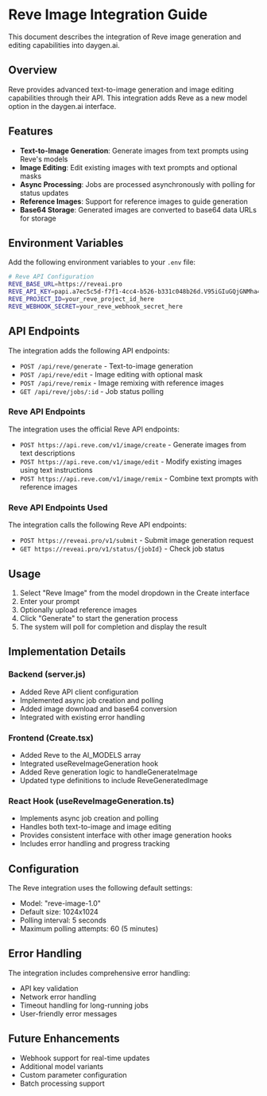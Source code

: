 # Reve Image Integration Guide

This document describes the integration of Reve image generation and editing capabilities into daygen.ai.

## Overview

Reve provides advanced text-to-image generation and image editing capabilities through their API. This integration adds Reve as a new model option in the daygen.ai interface.

## Features

- **Text-to-Image Generation**: Generate images from text prompts using Reve's models
- **Image Editing**: Edit existing images with text prompts and optional masks
- **Async Processing**: Jobs are processed asynchronously with polling for status updates
- **Reference Images**: Support for reference images to guide generation
- **Base64 Storage**: Generated images are converted to base64 data URLs for storage

## Environment Variables

Add the following environment variables to your `.env` file:

```bash
# Reve API Configuration
REVE_BASE_URL=https://reveai.pro
REVE_API_KEY=papi.a7ec5c5d-f7f1-4cc4-b526-b331c048b26d.V95iGIuGQjGNMha4ilIo2bGudUOoWbvE
REVE_PROJECT_ID=your_reve_project_id_here
REVE_WEBHOOK_SECRET=your_reve_webhook_secret_here
```

## API Endpoints

The integration adds the following API endpoints:

- `POST /api/reve/generate` - Text-to-image generation
- `POST /api/reve/edit` - Image editing with optional mask
- `POST /api/reve/remix` - Image remixing with reference images
- `GET /api/reve/jobs/:id` - Job status polling

### Reve API Endpoints

The integration uses the official Reve API endpoints:

- `POST https://api.reve.com/v1/image/create` - Generate images from text descriptions
- `POST https://api.reve.com/v1/image/edit` - Modify existing images using text instructions
- `POST https://api.reve.com/v1/image/remix` - Combine text prompts with reference images

### Reve API Endpoints Used

The integration calls the following Reve API endpoints:

- `POST https://reveai.pro/v1/submit` - Submit image generation request
- `GET https://reveai.pro/v1/status/{jobId}` - Check job status

## Usage

1. Select "Reve Image" from the model dropdown in the Create interface
2. Enter your prompt
3. Optionally upload reference images
4. Click "Generate" to start the generation process
5. The system will poll for completion and display the result

## Implementation Details

### Backend (server.js)
- Added Reve API client configuration
- Implemented async job creation and polling
- Added image download and base64 conversion
- Integrated with existing error handling

### Frontend (Create.tsx)
- Added Reve to the AI_MODELS array
- Integrated useReveImageGeneration hook
- Added Reve generation logic to handleGenerateImage
- Updated type definitions to include ReveGeneratedImage

### React Hook (useReveImageGeneration.ts)
- Implements async job creation and polling
- Handles both text-to-image and image editing
- Provides consistent interface with other image generation hooks
- Includes error handling and progress tracking

## Configuration

The Reve integration uses the following default settings:
- Model: "reve-image-1.0"
- Default size: 1024x1024
- Polling interval: 5 seconds
- Maximum polling attempts: 60 (5 minutes)

## Error Handling

The integration includes comprehensive error handling:
- API key validation
- Network error handling
- Timeout handling for long-running jobs
- User-friendly error messages

## Future Enhancements

- Webhook support for real-time updates
- Additional model variants
- Custom parameter configuration
- Batch processing support
